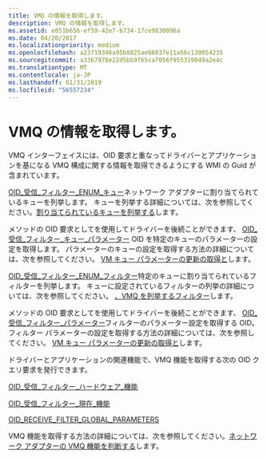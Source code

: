 ```yaml
---
title: VMQ の情報を取得します。
description: VMQ の情報を取得します。
ms.assetid: e851b656-ef59-42e7-b734-17ce9830096a
ms.date: 04/20/2017
ms.localizationpriority: medium
ms.openlocfilehash: a23719346a95b8825ae66037e11a56c130054235
ms.sourcegitcommit: a33b7978e22d5bb9f65ca7056f955319049a2e4c
ms.translationtype: MT
ms.contentlocale: ja-JP
ms.lasthandoff: 01/31/2019
ms.locfileid: "56557234"
---
```

# <a name="obtaining-vmq-information"></a>VMQ の情報を取得します。





VMQ インターフェイスには、OID 要求と重なってドライバーとアプリケーションを基になる VMQ 構成に関する情報を取得できるようにする WMI の Guid が含まれています。

[OID\_受信\_フィルター\_ENUM\_キュー](https://msdn.microsoft.com/library/windows/hardware/ff569788)ネットワーク アダプターに割り当てられているキューを列挙します。 キューを列挙する詳細については、次を参照してください。[割り当てられているキューを列挙する](enumerating-the-allocated-queues.md)します。

メソッドの OID 要求としてを使用してドライバーを後続ことができます、 [OID\_受信\_フィルター\_キュー\_パラメーター](https://msdn.microsoft.com/library/windows/hardware/ff569794) OID を特定のキューのパラメーターの設定を取得します。 パラメーターのキューの設定を取得する方法の詳細については、次を参照してください。 [VM キュー パラメーターの更新の取得と](obtaining-and-updating-vm-queue-parameters.md)します。

[OID\_受信\_フィルター\_ENUM\_フィルター](https://msdn.microsoft.com/library/windows/hardware/ff569787)特定のキューに割り当てられているフィルターを列挙します。 キューに設定されているフィルターの列挙の詳細については、次を参照してください。 [、VMQ を列挙するフィルター](enumerating-filters-on-a-vmq.md)します。

メソッドの OID 要求としてを使用してドライバーを後続ことができます、 [OID\_受信\_フィルター\_パラメーター](https://msdn.microsoft.com/library/windows/hardware/ff569792)フィルターのパラメーター設定を取得する OID。 フィルター パラメーターの設定を取得する方法の詳細については、次を参照してください。 [VM キュー パラメーターの更新の取得と](obtaining-and-updating-vm-queue-parameters.md)します。

ドライバーとアプリケーションの関連機能で、VMQ 機能を取得する次の OID クエリ要求を発行できます。

[OID\_受信\_フィルター\_ハードウェア\_機能](https://msdn.microsoft.com/library/windows/hardware/ff569791)

[OID\_受信\_フィルター\_現在\_機能](https://msdn.microsoft.com/library/windows/hardware/ff569786)

[OID\_RECEIVE\_FILTER\_GLOBAL\_PARAMETERS](https://msdn.microsoft.com/library/windows/hardware/ff569790)

VMQ 機能を取得する方法の詳細については、次を参照してください。[ネットワーク アダプターの VMQ 機能を判断する](determining-the-vmq-capabilities-of-a-network-adapter.md)します。

 

 





